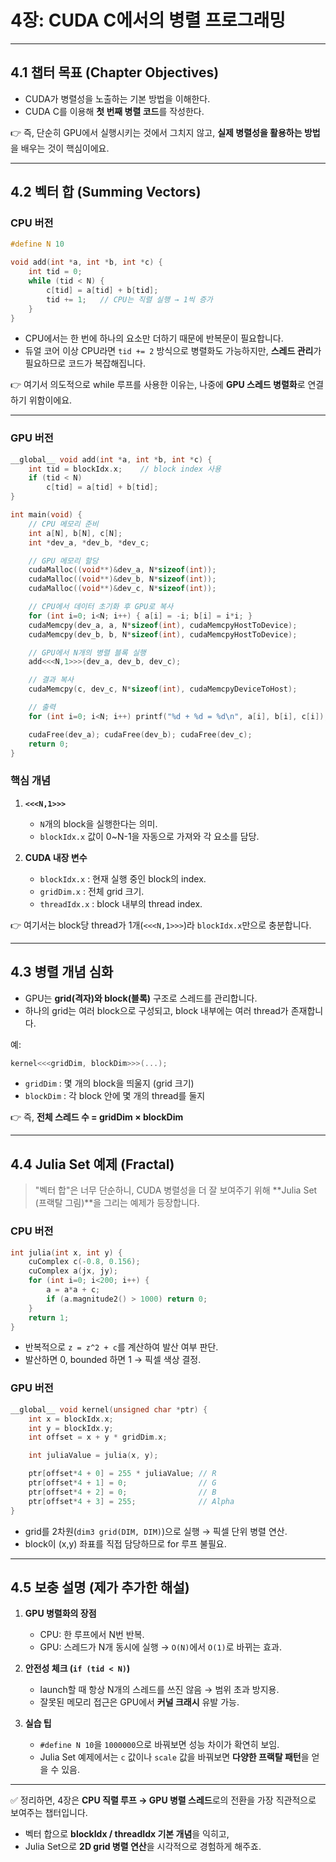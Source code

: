 # 4장: CUDA C에서의 병렬 프로그래밍

---

## 4.1 챕터 목표 (Chapter Objectives)

* CUDA가 병렬성을 노출하는 기본 방법을 이해한다.
* CUDA C를 이용해 **첫 번째 병렬 코드**를 작성한다.

👉 즉, 단순히 GPU에서 실행시키는 것에서 그치지 않고, **실제 병렬성을 활용하는 방법**을 배우는 것이 핵심이에요.

---

## 4.2 벡터 합 (Summing Vectors)

### CPU 버전

```c
#define N 10

void add(int *a, int *b, int *c) {
    int tid = 0;    
    while (tid < N) {
        c[tid] = a[tid] + b[tid];
        tid += 1;   // CPU는 직렬 실행 → 1씩 증가
    }
}
```

* CPU에서는 한 번에 하나의 요소만 더하기 때문에 반복문이 필요합니다.
* 듀얼 코어 이상 CPU라면 `tid += 2` 방식으로 병렬화도 가능하지만, **스레드 관리**가 필요하므로 코드가 복잡해집니다.

👉 여기서 의도적으로 while 루프를 사용한 이유는, 나중에 **GPU 스레드 병렬화**로 연결하기 위함이에요.

---

### GPU 버전

```c
__global__ void add(int *a, int *b, int *c) {
    int tid = blockIdx.x;    // block index 사용
    if (tid < N)
        c[tid] = a[tid] + b[tid];
}

int main(void) {
    // CPU 메모리 준비
    int a[N], b[N], c[N];
    int *dev_a, *dev_b, *dev_c;

    // GPU 메모리 할당
    cudaMalloc((void**)&dev_a, N*sizeof(int));
    cudaMalloc((void**)&dev_b, N*sizeof(int));
    cudaMalloc((void**)&dev_c, N*sizeof(int));

    // CPU에서 데이터 초기화 후 GPU로 복사
    for (int i=0; i<N; i++) { a[i] = -i; b[i] = i*i; }
    cudaMemcpy(dev_a, a, N*sizeof(int), cudaMemcpyHostToDevice);
    cudaMemcpy(dev_b, b, N*sizeof(int), cudaMemcpyHostToDevice);

    // GPU에서 N개의 병렬 블록 실행
    add<<<N,1>>>(dev_a, dev_b, dev_c);

    // 결과 복사
    cudaMemcpy(c, dev_c, N*sizeof(int), cudaMemcpyDeviceToHost);

    // 출력
    for (int i=0; i<N; i++) printf("%d + %d = %d\n", a[i], b[i], c[i]);

    cudaFree(dev_a); cudaFree(dev_b); cudaFree(dev_c);
    return 0;
}
```

### 핵심 개념

1. **`<<<N,1>>>`**

   * `N`개의 block을 실행한다는 의미.
   * `blockIdx.x` 값이 0\~N-1을 자동으로 가져와 각 요소를 담당.

2. **CUDA 내장 변수**

   * `blockIdx.x` : 현재 실행 중인 block의 index.
   * `gridDim.x` : 전체 grid 크기.
   * `threadIdx.x` : block 내부의 thread index.

👉 여기서는 block당 thread가 1개(`<<<N,1>>>`)라 `blockIdx.x`만으로 충분합니다.

---

## 4.3 병렬 개념 심화

* GPU는 **grid(격자)와 block(블록)** 구조로 스레드를 관리합니다.
* 하나의 grid는 여러 block으로 구성되고, block 내부에는 여러 thread가 존재합니다.

예:

```c
kernel<<<gridDim, blockDim>>>(...);
```

* `gridDim` : 몇 개의 block을 띄울지 (grid 크기)
* `blockDim` : 각 block 안에 몇 개의 thread를 둘지

👉 즉, **전체 스레드 수 = gridDim × blockDim**

---

## 4.4 Julia Set 예제 (Fractal)

> "벡터 합"은 너무 단순하니, CUDA 병렬성을 더 잘 보여주기 위해 \*\*Julia Set (프랙탈 그림)\*\*을 그리는 예제가 등장합니다.

### CPU 버전

```c
int julia(int x, int y) {
    cuComplex c(-0.8, 0.156);
    cuComplex a(jx, jy);
    for (int i=0; i<200; i++) {
        a = a*a + c;
        if (a.magnitude2() > 1000) return 0;
    }
    return 1;
}
```

* 반복적으로 `z = z^2 + c`를 계산하여 발산 여부 판단.
* 발산하면 0, bounded 하면 1 → 픽셀 색상 결정.

### GPU 버전

```c
__global__ void kernel(unsigned char *ptr) {
    int x = blockIdx.x;
    int y = blockIdx.y;
    int offset = x + y * gridDim.x;

    int juliaValue = julia(x, y);

    ptr[offset*4 + 0] = 255 * juliaValue; // R
    ptr[offset*4 + 1] = 0;                // G
    ptr[offset*4 + 2] = 0;                // B
    ptr[offset*4 + 3] = 255;              // Alpha
}
```

* grid를 2차원(`dim3 grid(DIM, DIM)`)으로 실행 → 픽셀 단위 병렬 연산.
* block이 (x,y) 좌표를 직접 담당하므로 for 루프 불필요.

---

## 4.5 보충 설명 (제가 추가한 해설)

1. **GPU 병렬화의 장점**

   * CPU: 한 루프에서 N번 반복.
   * GPU: 스레드가 N개 동시에 실행 → `O(N)`에서 `O(1)`로 바뀌는 효과.

2. **안전성 체크 (`if (tid < N)`)**

   * launch할 때 항상 N개의 스레드를 쓰진 않음 → 범위 초과 방지용.
   * 잘못된 메모리 접근은 GPU에서 **커널 크래시** 유발 가능.

3. **실습 팁**

   * `#define N 10`을 `1000000`으로 바꿔보면 성능 차이가 확연히 보임.
   * Julia Set 예제에서는 `c` 값이나 `scale` 값을 바꿔보면 **다양한 프랙탈 패턴**을 얻을 수 있음.

---

✅ 정리하면,
4장은 **CPU 직렬 루프 → GPU 병렬 스레드**로의 전환을 가장 직관적으로 보여주는 챕터입니다.

* 벡터 합으로 **blockIdx / threadIdx 기본 개념**을 익히고,
* Julia Set으로 **2D grid 병렬 연산**을 시각적으로 경험하게 해주죠.
